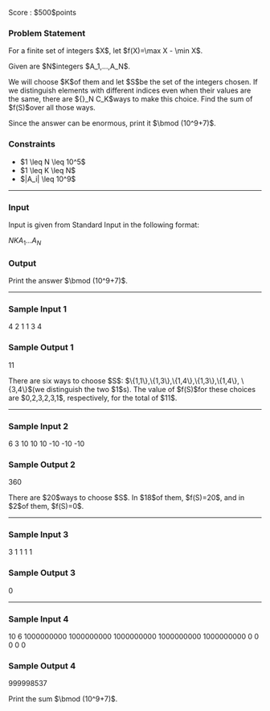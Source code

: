 
<div>

<span>

<span>

<p>
Score : $500$points
</p>

<div>

<section>

### **Problem Statement**

<p>
For a finite set of integers $X$, let $f(X)=\max X - \min X$.
</p>

<p>
Given are $N$integers $A_1,...,A_N$.
</p>

<p>
We will choose $K$of them and let $S$be the set of the integers chosen. If we distinguish elements with different indices even when their values are the same, there are ${}_N C_K$ways to make this choice. Find the sum of $f(S)$over all those ways.
</p>

<p>
Since the answer can be enormous, print it $\bmod (10^9+7)$.
</p>

</section>

</div>

<div>

<section>

### **Constraints**

<ul>

<li>
$1 \leq N \leq 10^5$
</li>

<li>
$1 \leq K \leq N$
</li>

<li>
$|A_i| \leq 10^9$
</li>

</ul>

</section>

</div>

---

<div>

<div>

<section>

### **Input**

<p>
Input is given from Standard Input in the following format:
</p>

<div>

$N$$K$$A_1$$...$$A_N$
</div>

</section>

</div>

<div>

<section>

### **Output**

<p>
Print the answer $\bmod (10^9+7)$.
</p>

</section>

</div>

</div>

---

<div>

<section>

### **Sample Input 1**

<div>

4 2
1 1 3 4

</div>

</section>

</div>

<div>

<section>

### **Sample Output 1**

<div>

11

</div>

<p>
There are six ways to choose $S$: $\{1,1\},\{1,3\},\{1,4\},\{1,3\},\{1,4\}, \{3,4\}$(we distinguish the two $1$s). The value of $f(S)$for these choices are $0,2,3,2,3,1$, respectively, for the total of $11$.
</p>

</section>

</div>

---

<div>

<section>

### **Sample Input 2**

<div>

6 3
10 10 10 -10 -10 -10

</div>

</section>

</div>

<div>

<section>

### **Sample Output 2**

<div>

360

</div>

<p>
There are $20$ways to choose $S$. In $18$of them, $f(S)=20$, and in $2$of them, $f(S)=0$.
</p>

</section>

</div>

---

<div>

<section>

### **Sample Input 3**

<div>

3 1
1 1 1

</div>

</section>

</div>

<div>

<section>

### **Sample Output 3**

<div>

0

</div>

</section>

</div>

---

<div>

<section>

### **Sample Input 4**

<div>

10 6
1000000000 1000000000 1000000000 1000000000 1000000000 0 0 0 0 0

</div>

</section>

</div>

<div>

<section>

### **Sample Output 4**

<div>

999998537

</div>

<p>
Print the sum $\bmod (10^9+7)$.
</p>

</section>

</div>

</span>

</span>

</div>
